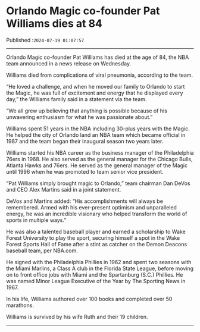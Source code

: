 # Orlando Magic co-founder Pat Williams dies at 84

Published :`2024-07-19 01:07:57`

---

Orlando Magic co-founder Pat Williams has died at the age of 84, the NBA team announced in a news release on Wednesday.

Williams died from complications of viral pneumonia, according to the team.

“He loved a challenge, and when he moved our family to Orlando to start the Magic, he was full of excitement and energy that he displayed every day,” the Williams family said in a statement via the team.

“We all grew up believing that anything is possible because of his unwavering enthusiasm for what he was passionate about.”

Williams spent 51 years in the NBA including 30-plus years with the Magic. He helped the city of Orlando land an NBA team which became official in 1987 and the team began their inaugural season two years later.

Williams started his NBA career as the business manager of the Philadelphia 76ers in 1968. He also served as the general manager for the Chicago Bulls, Atlanta Hawks and 76ers. He served as the general manager of the Magic until 1996 when he was promoted to team senior vice president.

“Pat Williams simply brought magic to Orlando,” team chairman Dan DeVos and CEO Alex Martins said in a joint statement.

DeVos and Martins added: “His accomplishments will always be remembered. Armed with his ever-present optimism and unparalleled energy, he was an incredible visionary who helped transform the world of sports in multiple ways.”

He was also a talented baseball player and earned a scholarship to Wake Forest University to play the sport, securing himself a spot in the Wake Forest Sports Hall of Fame after a stint as catcher on the Demon Deacons baseball team, per NBA.com.

He signed with the Philadelphia Phillies in 1962 and spent two seasons with the Miami Marlins, a Class A club in the Florida State League, before moving on to front office jobs with Miami and the Spartanburg (S.C.) Phillies. He was named Minor League Executive of the Year by The Sporting News in 1967.

In his life, Williams authored over 100 books and completed over 50 marathons.

Williams is survived by his wife Ruth and their 19 children.

---

